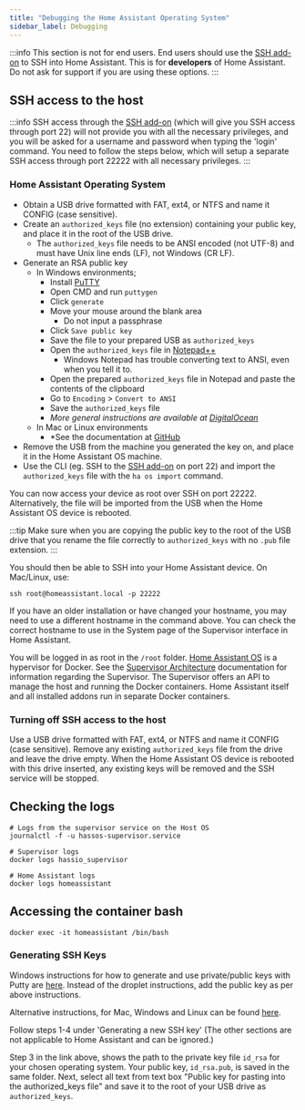 ```yaml
---
title: "Debugging the Home Assistant Operating System"
sidebar_label: Debugging
---
```


:::info
This section is not for end users. End users should use the [SSH add-on] to SSH into Home Assistant. This is for **developers** of Home Assistant. Do not ask for support if you are using these options.
:::

[SSH add-on]: https://github.com/home-assistant/addons/tree/master/ssh

## SSH access to the host

:::info
SSH access through the [SSH add-on] (which will give you SSH access through port 22) will not provide you with all the necessary privileges, and you will be asked for a username and password when typing the 'login' command. You need to follow the steps below, which will setup a separate SSH access through port 22222 with all necessary privileges.
:::

### Home Assistant Operating System

 - Obtain a USB drive formatted with FAT, ext4, or NTFS and name it CONFIG (case sensitive).
 - Create an `authorized_keys` file (no extension) containing your public key, and place it in the root of the USB drive.
   -  The `authorized_keys` file needs to be ANSI encoded (not UTF-8) and must have Unix line ends (LF), not Windows (CR LF).
 - Generate an RSA public key
   - In Windows environments;
     - Install [PuTTY](https://www.putty.org/)
     - Open CMD and run ```puttygen```
     - Click ```generate```
     - Move your mouse around the blank area
       - Do not input a passphrase
     - Click ```Save public key```
     - Save the file to your prepared USB as `authorized_keys`
     - Open the `authorized_keys` file in [Notepad++](https://notepad-plus-plus.org/)
       - Windows Notepad has trouble converting text to ANSI, even when you tell it to.
     - Open the prepared `authorized_keys` file in Notepad and paste the contents of the clipboard
     - Go to `Encoding` > `Convert to ANSI`
     - Save the `authorized_keys` file
     - *More general instructions are available at [DigitalOcean](https://docs.digitalocean.com/products/droplets/how-to/add-ssh-keys/create-with-putty/)*
   - In Mac or Linux environments
     - *See the documentation at [GitHub](https://docs.github.com/authentication/connecting-to-github-with-ssh/generating-a-new-ssh-key-and-adding-it-to-the-ssh-agent#platform-mac)
- Remove the USB from the machine you generated the key on, and place it in the Home Assistant OS machine.
- Use the CLI (eg. SSH to the [SSH add-on] on port 22) and import the `authorized_keys` file with the `ha os import` command.

You can now access your device as root over SSH on port 22222. Alternatively, the file will be imported from the USB when the Home Assistant OS device is rebooted.

:::tip
Make sure when you are copying the public key to the root of the USB drive that you rename the file correctly to `authorized_keys` with no `.pub` file extension.
:::

You should then be able to SSH into your Home Assistant device. On Mac/Linux, use:

```shell
ssh root@homeassistant.local -p 22222
```

If you have an older installation or have changed your hostname, you may need to use a different hostname in the command above. You can check the correct hostname to use in the System page of the Supervisor interface in Home Assistant.

You will be logged in as root in the ```/root``` folder. [Home Assistant OS] is a hypervisor for Docker. See the [Supervisor Architecture] documentation for information regarding the Supervisor. The Supervisor offers an API to manage the host and running the Docker containers. Home Assistant itself and all installed addons run in separate Docker containers.

[CLI tasks]: https://www.home-assistant.io/common-tasks/os#home-assistant-via-the-command-line
[Home Assistant OS]: https://github.com/home-assistant/operating-system
[Supervisor Architecture]: /architecture_index.md

### Turning off SSH access to the host

Use a USB drive formatted with FAT, ext4, or NTFS and name it CONFIG (case sensitive). Remove any existing `authorized_keys` file from the drive and leave the drive empty. When the Home Assistant OS device is rebooted with this drive inserted, any existing keys will be removed and the SSH service will be stopped.

## Checking the logs

```shell
# Logs from the supervisor service on the Host OS
journalctl -f -u hassos-supervisor.service

# Supervisor logs
docker logs hassio_supervisor

# Home Assistant logs
docker logs homeassistant
```

## Accessing the container bash

```shell
docker exec -it homeassistant /bin/bash
```

[windows-keys]: https://docs.digitalocean.com/products/droplets/how-to/add-ssh-keys/create-with-putty/

### Generating SSH Keys

Windows instructions for how to generate and use private/public keys with Putty are [here][windows-keys]. Instead of the droplet instructions, add the public key as per above instructions.

Alternative instructions, for Mac, Windows and Linux can be found [here](https://docs.github.com/authentication/connecting-to-github-with-ssh/generating-a-new-ssh-key-and-adding-it-to-the-ssh-agent#platform-mac).

Follow steps 1-4 under 'Generating a new SSH key' (The other sections are not applicable to Home Assistant and can be ignored.)

Step 3 in the link above, shows the path to the private key file `id_rsa` for your chosen operating system. Your public key, `id_rsa.pub`, is saved in the same folder. Next, select all text from text box "Public key for pasting into the authorized_keys file" and save it to the root of your USB drive as `authorized_keys`.
